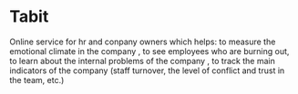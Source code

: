 # Tabit
Online service for hr and conpany owners which helps: to measure the emotional climate in the company , to see employees who are burning out, to learn about the internal problems of the company , to track the main indicators of the company (staff turnover, the level of conflict and trust in the team, etc.)
